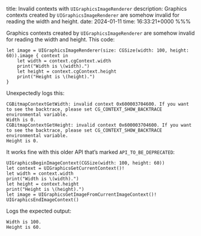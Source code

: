 title: Invalid contexts with `UIGraphicsImageRenderer`
description: Graphics contexts created by `UIGraphicsImageRenderer` are somehow invalid for reading the width and height.
date: 2024-01-11
time: 16:33:21+0000
%%%

Graphics contexts created by `UIGraphicsImageRenderer` are somehow invalid for reading the width and height. This code:

<pre><code class="hljs"><span class="hljs-keyword">let</span> image =<span class="hljs-attribute"> UIGraphicsImageRenderer</span>(size:<span class="hljs-attribute"> CGSize</span>(width: <span class="hljs-number">100</span>, height: <span class="hljs-number">60</span>)).<span class="hljs-attribute">image</span> { context <span class="hljs-keyword">in</span>
    <span class="hljs-keyword">let</span> width = context.<span class="hljs-attribute">cgContext</span>.<span class="hljs-attribute">width</span>
   <span class="hljs-attribute"> print</span>(<span class="hljs-string">"Width is \(width)."</span>)
    <span class="hljs-keyword">let</span> height = context.<span class="hljs-attribute">cgContext</span>.<span class="hljs-attribute">height</span>
   <span class="hljs-attribute"> print</span>(<span class="hljs-string">"Height is \(height)."</span>)
}</code></pre>

Unexpectedly logs this:

```
CGBitmapContextGetWidth: invalid context 0x600003704600. If you want to see the backtrace, please set CG_CONTEXT_SHOW_BACKTRACE environmental variable.
Width is 0.
CGBitmapContextGetHeight: invalid context 0x600003704600. If you want to see the backtrace, please set CG_CONTEXT_SHOW_BACKTRACE environmental variable.
Height is 0.
```

It works fine with this older API that’s marked `API_TO_BE_DEPRECATED`:

<pre><code class="hljs"><span class="hljs-type">UIGraphicsBeginImageContext</span>(<span class="hljs-type">CGSize</span>(width: <span class="hljs-number">100</span>, height: <span class="hljs-number">60</span>))
<span class="hljs-keyword">let</span> context =<span class="hljs-attribute"> UIGraphicsGetCurrentContext</span>()!
<span class="hljs-keyword">let</span> width = context.<span class="hljs-attribute">width</span><span class="hljs-attribute">
print</span>(<span class="hljs-string">"Width is \(width)."</span>)
<span class="hljs-keyword">let</span> height = context.<span class="hljs-attribute">height</span><span class="hljs-attribute">
print</span>(<span class="hljs-string">"Height is \(height)."</span>)
<span class="hljs-keyword">let</span> image =<span class="hljs-attribute"> UIGraphicsGetImageFromCurrentImageContext</span>()!<span class="hljs-attribute">
UIGraphicsEndImageContext</span>()</code></pre>

Logs the expected output:

```
Width is 100.
Height is 60.
```
